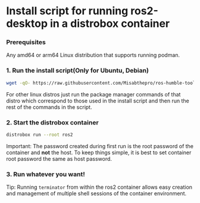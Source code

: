 # Install script for running ros2-desktop in a distrobox container

### Prerequisites
Any amd64 or arm64 Linux distribution that supports running podman.

### 1. Run the install script(Only for Ubuntu, Debian)
```sh
wget -qO- https://raw.githubusercontent.com/Misabthepro/ros-humble-toolbox/main/install | sh
```
For other linux distros just run the package manager commands of that distro which correspond to those used in the install script and then run the rest of the commands in the script.

### 2. Start the distrobox container
```sh
distrobox run --root ros2
```
Important: The password created during first run is the root password of the container and **not** the host. To keep things simple, it is best to set container root password the same as host password.

### 3. Run whatever you want!
Tip: Running `terminator` from within the ros2 container allows easy creation and management of multiple shell sessions of the container environment.
